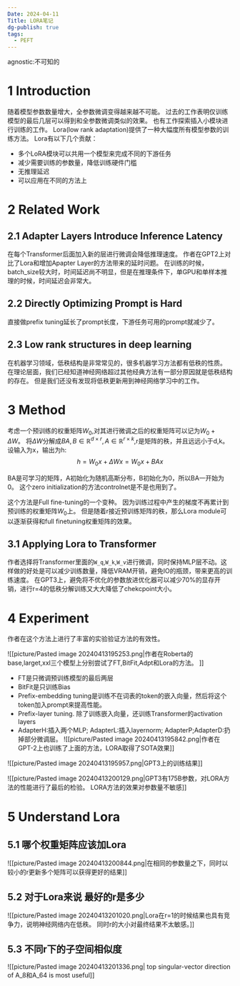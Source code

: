 ```yaml
---
Date: 2024-04-11
Title: LORA笔记
dg-publish: true
tags:
  - PEFT
---
```

agnostic:不可知的
# 1 Introduction
随着模型参数数量增大，全参数微调变得越来越不可能。 过去的工作表明仅训练模型的最后几层可以得到和全参数微调类似的效果。 也有工作探索插入小模块进行训练的工作。 Lora(low rank adaptation)提供了一种大幅度所有模型参数的训练方法。 Lora有以下几个贡献：
- 多个LoRA模块可以共用一个模型来完成不同的下游任务
- 减少需要训练的参数量，降低训练硬件门槛
- 无推理延迟
- 可以应用在不同的方法上
# 2 Related Work

## 2.1 Adapter Layers Introduce Inference Latency
在每个Transformer后面加入新的层进行微调会降低推理速度。 作者在GPT2上对比了Lora和增加Apapter Layer的方法带来的延时问题。 在训练的时候，batch_size较大时，时间延迟尚不明显，但是在推理条件下，单GPU和单样本推理的时候，时间延迟会非常大。 

## 2.2 Directly Optimizing Prompt is Hard
直接做prefix tuning延长了prompt长度，下游任务可用的prompt就减少了。 

## 2.3 Low rank structures in deep learning
在机器学习领域，低秩结构是非常常见的，很多机器学习方法都有低秩的性质。 在理论层面，我们已经知道神经网络超过其他经典方法有一部分原因就是低秩结构的存在。 但是我们还没有发现将低秩更新用到神经网络学习中的工作。 

# 3 Method
考虑一个预训练的权重矩阵$W_{0}$,对其进行微调之后的权重矩阵可以记为$W_{0}+\Delta W$。 将$\Delta W$分解成$BA,B\in \mathbb{R}^{d \times r}, A \in \mathbb{R}^{r \times k }$,r是矩阵的秩，并且远远小于d,k。 设输入为x，输出为h:
$$
h = W_{0}x+ \Delta Wx = W_{0}x+ BAx
$$

BA是可学习的矩阵，A初始化为随机高斯分布，B初始化为0，所以BA一开始为0。 这个zero initialization的方法controlnet是不是也用到了。 

这个方法是Full fine-tuning的一个变种。 因为训练过程中产生的梯度不再累计到预训练的权重矩阵$W_{0}$上。 但是随着r接近预训练矩阵的秩，那么Lora module可以逐渐获得和full finetuning权重矩阵的效果。 

## 3.1 Applying Lora to Transformer
作者选择将Transformer里面的`W_q`,`W_k`,`W_v`进行微调，同时保持MLP层不动。这样做的好处是可以减少训练数量，降低VRAM开销，避免IO的瓶颈，带来更高的训练速度。 在GPT3上，避免将不优化的参数放进优化器可以减少70%的显存开销，进行r=4的低秩分解训练又大大降低了chekcpoint大小。  

# 4 Experiment
作者在这个方法上进行了丰富的实验验证方法的有效性。 

![[picture/Pasted image 20240413195253.png|作者在Roberta的base,larget,xxl三个模型上分别尝试了FT,BitFit,Adpt和Lora的方法。 ]]
- FT是只微调预训练模型的最后两层
- BitFit是只训练Bias 
- Prefix-embedding tuning是训练不在词表的token的嵌入向量，然后将这个token加入prompt来提高性能。 
- Prefix-layer tuning. 除了训练嵌入向量，还训练Transformer的activation layers
- AdapterH:插入两个MLP; AdapterL:插入layernorm; AdapterP;AdapterD:扔掉部分微调层。 
![[picture/Pasted image 20240413195842.png|作者在GPT-2上也训练了上面的方法，LORA取得了SOTA效果]]

![[picture/Pasted image 20240413195957.png|GPT3上的训练结果]]


![[picture/Pasted image 20240413200129.png|GPT3有175B参数，对LORA方法的性能进行了最后的检验。 LORA方法的效果对参数量不敏感]]
# 5 Understand Lora

## 5.1 哪个权重矩阵应该加Lora
![[picture/Pasted image 20240413200844.png|在相同的参数量之下，同时以较小的r更新多个矩阵可以获得更好的结果]]

## 5.2 对于Lora来说 最好的r是多少
![[picture/Pasted image 20240413201020.png|Lora在r=1的时候结果也具有竞争力，说明神经网络内在低秩。 同时r的大小对最终结果不太敏感。]]
## 5.3 不同r下的子空间相似度
![[picture/Pasted image 20240413201336.png| top singular-vector direction of A_8和A_64 is most useful]]

